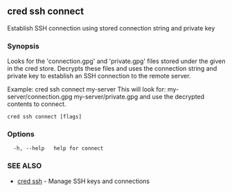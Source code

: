 ## cred ssh connect

Establish SSH connection using stored connection string and private key

### Synopsis

Looks for the 'connection.gpg' and 'private.gpg' files stored under the given <keyname>
in the cred store. Decrypts these files and uses the connection string and private key
to establish an SSH connection to the remote server.

Example:
  cred ssh connect my-server
This will look for:
  my-server/connection.gpg
  my-server/private.gpg
and use the decrypted contents to connect.

```
cred ssh connect [flags]
```

### Options

```
  -h, --help   help for connect
```

### SEE ALSO

* [cred ssh](cred_ssh.md)	 - Manage SSH keys and connections

